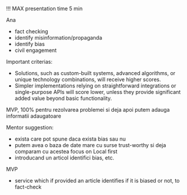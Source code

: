 !!! MAX presentation time 5 min


Ana
- fact checking
- identify misinformation/propaganda
- identify bias
- civil engagement

Important criterias:
- Solutions, such as custom-built systems, advanced algorithms, or unique technology combinations, will receive higher scores.
- Simpler implementations relying on straightforward integrations or single-purpose APIs will score lower,
unless they provide significant added value beyond basic functionality.



MVP, 
100% pentru rezolvarea problemei
si deja apoi putem adauga informatii adaugatoare


Mentor suggestion:
- exista care pot spune daca exista bias sau nu
- putem avea o baza de date mare cu surse trust-worthy si deja comparam cu acestea
  focus on Local first
- introducand un articol identifici bias, etc.


MVP
- service which if provided an article identifies if it is biased or not, to fact-check
